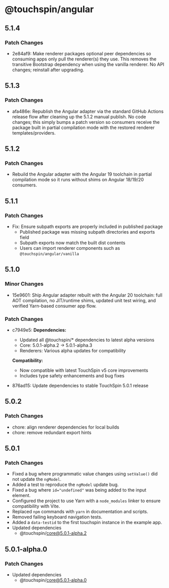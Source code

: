 # @touchspin/angular

## 5.1.4

### Patch Changes

- 2e84af9: Make renderer packages optional peer dependencies so consuming apps only pull the renderer(s) they use. This removes the transitive Bootstrap dependency when using the vanilla renderer. No API changes; reinstall after upgrading.

## 5.1.3

### Patch Changes

- afa486e: Republish the Angular adapter via the standard GitHub Actions release flow after cleaning up the 5.1.2 manual publish. No code changes; this simply bumps a patch version so consumers receive the package built in partial compilation mode with the restored renderer templates/providers.

## 5.1.2

### Patch Changes

- Rebuild the Angular adapter with the Angular 19 toolchain in partial compilation mode so it runs without shims on Angular 18/19/20 consumers.

## 5.1.1

### Patch Changes

- Fix: Ensure subpath exports are properly included in published package
  - Published package was missing subpath directories and exports field
  - Subpath exports now match the built dist contents
  - Users can import renderer components such as `@touchspin/angular/vanilla`

## 5.1.0

### Minor Changes

- 15e9601: Ship Angular adapter rebuilt with the Angular 20 toolchain: full AOT compilation, no JIT/runtime shims, updated unit test wiring, and verified Yarn-based consumer app flow.

### Patch Changes

- c7949e5: **Dependencies:**

  - Updated all @touchspin/\* dependencies to latest alpha versions
  - Core: 5.0.1-alpha.2 → 5.0.1-alpha.3
  - Renderers: Various alpha updates for compatibility

  **Compatibility:**

  - Now compatible with latest TouchSpin v5 core improvements
  - Includes type safety enhancements and bug fixes

- 876ad15: Update dependencies to stable TouchSpin 5.0.1 release

## 5.0.2

### Patch Changes

- chore: align renderer dependencies for local builds
- chore: remove redundant export hints

## 5.0.1

### Patch Changes

- Fixed a bug where programmatic value changes using `setValue()` did not update the `ngModel`.
- Added a test to reproduce the `ngModel` update bug.
- Fixed a bug where `id="undefined"` was being added to the input element.
- Configured the project to use Yarn with a `node_modules` linker to ensure compatibility with Vite.
- Replaced `npm` commands with `yarn` in documentation and scripts.
- Removed failing keyboard navigation tests.
- Added a `data-testid` to the first touchspin instance in the example app.
- Updated dependencies
  - @touchspin/core@5.0.1-alpha.2

## 5.0.1-alpha.0

### Patch Changes

- Updated dependencies
  - @touchspin/core@5.0.1-alpha.0
